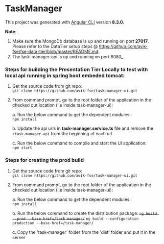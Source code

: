 # TaskManager

This project was generated with [Angular CLI](https://github.com/angular/angular-cli) version **8.3.0.**

**Note:** 
1. Make sure the MongoDb database is up and running on port **27017**. Please refer to the DataTier setup steps @ https://github.com/avik-fse/fse-data-tier/blob/master/README.md.
2. The task-manager-api is up and running on port 8080_

### Steps for building the Presentation Tier Locally to test with local api running in spring boot embeded tomcat:

1. Get the source code from git repo:  
   `git clone https://github.com/avik-fse/task-manager-ui.git`

2. From command prompt, go to the root folder of the application in the checked out location (i.e inside task-manager-ui):
   
   a. Run the below command to get the dependent modules:  
      `npm install`
      
   b. Update the api urls in **task-manager.service.ts** file and remove the `/task-manager-api` from the beginning of each url
   
   c. Run the below command to compile and start the UI application:  
      `npm start`

### Steps for creating the prod build

1. Get the source code from git repo:  
   `git clone https://github.com/avik-fse/task-manager-ui.git`
   
2. From command prompt, go to the root folder of the application in the checked out location (i.e inside task-manager-ui):
   
   a. Run the below command to get the dependent modules:  
      `npm install`
      
   b. Run the below command to create the distribution package:
      ~~`ng build --prod --base-href=/task-manager/`~~
      `ng build --configuration production --base-href=/task-manager/`
      
   c. Copy the 'task-manager' folder from the 'dist' folder and put it in the server
